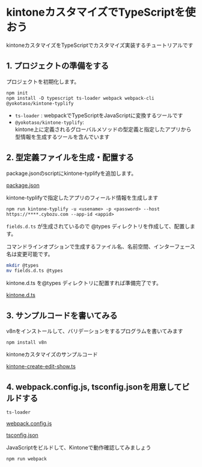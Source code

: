 # kintoneカスタマイズでTypeScriptを使おう

kintoneカスタマイズをTypeScriptでカスタマイズ実装するチュートリアルです

## 1. プロジェクトの準備をする

プロジェクトを初期化します。

```
npm init
npm install -D typescript ts-loader webpack webpack-cli @yokotaso/kintone-typlify 
```

- `ts-loader` : webpackでTypeScriptをJavaScriptに変換するツールです
- `@yokotaso/kintone-typlify`:  
kintone上に定義されるグローバルメソッドの型定義と指定したアプリから型情報を生成するツールを含んでいます

## 2. 型定義ファイルを生成・配置する

package.jsonのscriptにkintone-typlifyを追加します。

[package.json](./sample-code/package.json ':include :type=code')

kintone-typlifyで指定したアプリのフィールド情報を生成します

```
npm run kintone-typlify -u <usename> -p <password> --host https://****.cybozu.com --app-id <appid>
```

`fields.d.ts` が生成されているので @types ディレクトリを作成して、配置します。

コマンドラインオプションで生成するファイル名、名前空間、インターフェース名は変更可能です。

```bash
mkdir @types
mv fields.d.ts @types
```

kintone.d.ts を@types ディレクトリに配置すれば準備完了です。

[kintone.d.ts](./sample-code/src/@types/kintone.d.ts ':include :type=code')

## 3. サンプルコードを書いてみる

v8nをインストールして、バリデーションをするプログラムを書いてみます

```
npm install v8n
```

kintoneカスタマイズのサンプルコード

[kintone-create-edit-show.ts](./sample-code/src/kintone-create-edit-show.ts ':include :type=code')

## 4. webpack.config.js, tsconfig.jsonを用意してビルドする

`ts-loader` 

[webpack.config.js](./sample-code/webpack.config.js ':include :type=code')

[tsconfig.json](./sample-code/tsconfig.json ':include :type=code js')

JavaScriptをビルドして、Kintoneで動作確認してみましょう

```
npm run webpack
```

